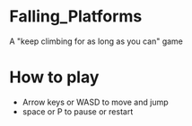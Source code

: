 # Falling_Platforms
A "keep climbing for as long as you can" game
# How to play
* Arrow keys or WASD to move and jump
* space or P to pause or restart
